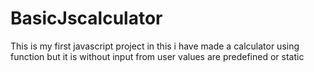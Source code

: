 # BasicJscalculator
This is my first javascript project in this i have made a calculator using function but it is without input from user values are predefined or static
